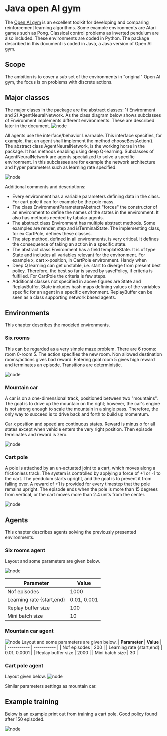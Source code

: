 # Java open AI gym
The [Open AI gym](https://gym.openai.com/envs/#classic_control) is an excellent toolkit for developing and comparing reinforcement learning algorithms. 
Some example environments are Atari games such as Pong. Classical control problems as inverted pendulum are also included. These environments are coded in Python.
The package described in this document is coded in Java, a Java version of Open AI gym.  
## Scope
The ambition is to cover a sub set of the environments in "original" Open AI gym, the focus is on problems with discrete actions. 


## Major classes 
The major clases in the package are the abstract classes: 1) Environment and 2) AgentNeuralNetwork.
As the class diagram below shows subclasses of Environment implements different environments. These are described later in the document.
![node](..\java_ai_gym\mdpics\classes_environment.png)

All agents use the interface/behavior Learnable. This interface specifies, for example, that an agent shall implement the method chooseBestAction().
The abstract class AgentNeuralNetwork, is the working horse in the package. It has methods enabling using deep Q-learning.
Subclasses of AgentNeuralNetwork are agents specialized to solve a specific environment. In this subclasses are for example the network architecture and hyper parameters such as learning rate specified.

![node](..\java_ai_gym\mdpics\classes_agent.png)

Additional comments and descriptions:
* Every environment has a variable parameters defining data in the class. For cart pole it can for example be the pole mass.
* The class EnvironmentParametersAbstract "forces" the constructor of an environment to define the names of the states in the environment. It also has methods needed by tabular agents.
* The abstract class Environment has multiple abstract methods. Some examples are render, step and isTerminalState. The implementing class, for ex CartPole, defines these classes.
* The step method, defined in all environments, is very critical. It defines the consequence of taking an action in a specific state.
* The abstract class Environment has a field templateState. It is of type State and includes all variables relevant for the environment. For example x, cart x-position, in CartPole environment. Handy when  
* Deep Q learning can get unstable, i.e. start to diverge from present best policy. Therefore, the best so far is saved by savePolicy, if criteria is fulfilled. For CartPole the criteria is few steps. 
* Additional classes not specified in above figures are State and ReplayBuffer. State includes hash maps defining values of the variables specific for an agent in a specific environment. ReplayBuffer can be seen as a class supporting network based agents.

## Environments
This chapter describes the modeled environments. 
### Six rooms
This can be regarded as a very simple maze problem. There are 6 rooms: room 0-room 5. The action specifies the new room. Non allowed destination rooms/actions gives bad reward.
Entering goal room 5 gives high reward and terminates an episode. Transitions are deterministic.

![node](..\java_ai_gym\mdpics\6room_environment.png)

### Mountain car
A car is on a one-dimensional track, positioned between two "mountains". The goal is to drive up the mountain on the right; however, the car's engine is not strong enough to scale the mountain in a single pass. Therefore, the only way to succeed is to drive back and forth to build up momentum.

Car x position and speed are continuous states. Reward is minus o for all states except when vehicle enters the very right position. Then episode terminates and reward is zero.

![node](..\java_ai_gym\mdpics\mountaincar_anim.png)
### Cart pole
A pole is attached by an un-actuated joint to a cart, which moves along a frictionless track. The system is controlled by applying a force of +1 or -1 to the cart. The pendulum starts upright, and the goal is to prevent it from falling over. A reward of +1 is provided for every timestep that the pole remains upright. The episode ends when the pole is more than 15 degrees from vertical, or the cart moves more than 2.4 units from the center.

![node](..\java_ai_gym\mdpics\cartpole_anim.png)

## Agents
This chapter describes agents solving the previously presented environments.
### Six rooms agent
Layout and some parameters are given below. 

![node](..\java_ai_gym\mdpics\agentNetwork_sixroom.png)

| **Parameter**      | **Value**  |
| ----------- | ----------- |
| Nof episodes      | 1000      |
| Learning rate {start,end}   | 0.01, 0.001        |
| Replay buffer size | 100       |
| Mini batch size  | 10       |

### Mountain car agent


![node](..\java_ai_gym\mdpics\agentNetwork_mountaincar.png)
Layout and some parameters are given below.
| **Parameter**      | **Value**  |
| ----------- | ----------- |
| Nof episodes      | 200      |
| Learning rate {start,end}   | 0.01, 0.0001        |
| Replay buffer size | 2000       |
| Mini batch size  | 30       |


### Cart pole agent
Layout given below.
![node](..\java_ai_gym\mdpics\agentNetwork_cartPole.png)

Similar parameters settings as mountain car.



## Example training

Below is an example print out from training a cart pole. Good policy found after 150 episoded.

![node](..\java_ai_gym\mdpics\example_training.png)



